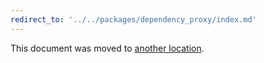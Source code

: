 ```yaml
---
redirect_to: '../../packages/dependency_proxy/index.md'
---
```


This document was moved to [another location](../../packages/dependency_proxy/index.md).

<!-- This redirect file can be deleted February 1, 2021, or later. -->
<!-- Before deletion, see: https://docs.gitlab.com/ee/development/documentation/#move-or-rename-a-page -->
